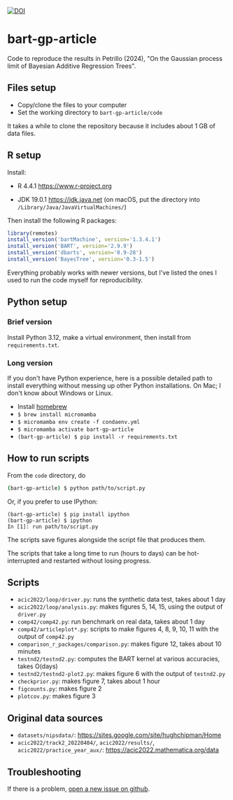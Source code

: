[![DOI](https://zenodo.org/badge/878914392.svg)](https://doi.org/10.5281/zenodo.13997070)

# bart-gp-article

Code to reproduce the results in Petrillo (2024), "On the Gaussian process limit of Bayesian Additive Regression Trees".

## Files setup

* Copy/clone the files to your computer
* Set the working directory to `bart-gp-article/code`

It takes a while to clone the repository because it includes about 1 GB of data files.

## R setup

Install:

  * R 4.4.1 https://www.r-project.org
  
  * JDK 19.0.1 https://jdk.java.net (on macOS, put the directory into `/Library/Java/JavaVirtualMachines/`)

Then install the following R packages:

```R
library(remotes)
install_version('bartMachine', version='1.3.4.1')
install_version('BART', version='2.9.9')
install_version('dbarts', version='0.9-28')
install_version('BayesTree', version='0.3-1.5')
```

Everything probably works with newer versions, but I've listed the ones I used to run the code myself for reproducibility.

## Python setup

### Brief version

Install Python 3.12, make a virtual environment, then install from `requirements.txt`.

### Long version

If you don't have Python experience, here is a possible detailed path to install everything without messing up other Python installations. On Mac; I don't know about Windows or Linux.

* Install [homebrew](https://brew.sh)
* `$ brew install micromamba`
* `$ micromamba env create -f condaenv.yml`
* `$ micromamba activate bart-gp-article`
* `(bart-gp-article) $ pip install -r requirements.txt`

## How to run scripts

From the `code` directory, do

```sh
(bart-gp-article) $ python path/to/script.py
```

Or, if you prefer to use IPython:

```sh:
(bart-gp-article) $ pip install ipython
(bart-gp-article) $ ipython
In [1]: run path/to/script.py
```

The scripts save figures alongside the script file that produces them.

The scripts that take a long time to run (hours to days) can be hot-interrupted and restarted without losing progress.

## Scripts

* `acic2022/loop/driver.py`: runs the synthetic data test, takes about 1 day
* `acic2022/loop/analysis.py`: makes figures 5, 14, 15, using the output of `driver.py`
* `comp42/comp42.py`: run benchmark on real data, takes about 1 day
* `comp42/articleplot*.py`: scripts to make figures 4, 8, 9, 10, 11 with the output of `comp42.py`
* `comparison_r_packages/comparison.py`: makes figure 12, takes about 10 minutes
* `testnd2/testnd2.py`: computes the BART kernel at various accuracies, takes O(days)
* `testnd2/testnd2-plot2.py`: makes figure 6 with the output of `testnd2.py`
* `checkprior.py`: makes figure 7, takes about 1 hour
* `figcounts.py`: makes figure 2
* `plotcov.py`: makes figure 3

## Original data sources

* `datasets/nipsdata/`: https://sites.google.com/site/hughchipman/Home
* `acic2022/track2_20220404/`, `acic2022/results/`, `acic2022/practice_year_aux/`: https://acic2022.mathematica.org/data

## Troubleshooting

If there is a problem, [open a new issue on github](https://github.com/Gattocrucco/bart-gp-article/issues).
